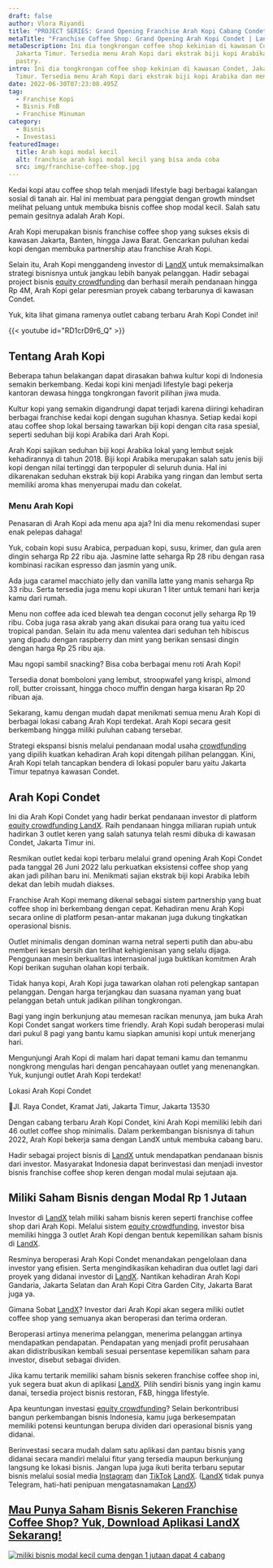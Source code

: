 ```yaml
---
draft: false
author: Vlora Riyandi
title: "PROJECT SERIES: Grand Opening Franchise Arah Kopi Cabang Condet"
metaTitle: "Franchise Coffee Shop: Grand Opening Arah Kopi Condet | LandX"
metaDescription: Ini dia tongkrongan coffee shop kekinian di kawasan Condet,
  Jakarta Timur. Tersedia menu Arah Kopi dari ekstrak biji kopi Arabika dan menu
  pastry.
intro: Ini dia tongkrongan coffee shop kekinian di kawasan Condet, Jakarta
  Timur. Tersedia menu Arah Kopi dari ekstrak biji kopi Arabika dan menu pastry.
date: 2022-06-30T07:23:08.495Z
tag:
  - Franchise Kopi
  - Bisnis FnB
  - Franchise Minuman
category:
  - Bisnis
  - Investasi
featuredImage:
  title: Arah kopi modal kecil
  alt: franchise arah kopi modal kecil yang bisa anda coba
  src: img/franchise-coffee-shop.jpg
---
```

Kedai kopi atau coffee shop telah menjadi lifestyle bagi berbagai kalangan sosial di tanah air. Hal ini membuat para penggiat dengan growth mindset melihat peluang untuk membuka bisnis coffee shop modal kecil. Salah satu pemain gesitnya adalah Arah Kopi.

Arah Kopi merupakan bisnis franchise coffee shop yang sukses eksis di kawasan Jakarta, Banten, hingga Jawa Barat. Gencarkan puluhan kedai kopi dengan membuka partnership atau franchise Arah Kopi.

Selain itu, Arah Kopi menggandeng investor di [LandX](https://landx.id/?utm_source=Blog&utm_medium=organic+keyword&utm_campaign=blog&utm_id=Blog) untuk memaksimalkan strategi bisnisnya untuk jangkau lebih banyak pelanggan. Hadir sebagai project bisnis [equity crowdfunding](https://landx.id/?utm_source=Blog&utm_medium=organic+keyword&utm_campaign=blog&utm_id=Blog) dan berhasil meraih pendanaan hingga Rp 4M, Arah Kopi gelar peresmian proyek cabang terbarunya di kawasan Condet.

Yuk, kita lihat gimana ramenya outlet cabang terbaru Arah Kopi Condet ini!

{{< youtube id="RD1crD9r6_Q" >}}

## Tentang Arah Kopi

Beberapa tahun belakangan dapat dirasakan bahwa kultur kopi di Indonesia semakin berkembang. Kedai kopi kini menjadi lifestyle bagi pekerja kantoran dewasa hingga tongkrongan favorit pilihan jiwa muda.

Kultur kopi yang semakin digandrungi dapat terjadi karena diiringi kehadiran berbagai franchise kedai kopi dengan suguhan khasnya. Setiap kedai kopi atau coffee shop lokal bersaing tawarkan biji kopi dengan cita rasa spesial, seperti seduhan biji kopi Arabika dari Arah Kopi.

Arah Kopi sajikan seduhan biji kopi Arabika lokal yang lembut sejak kehadirannya di tahun 2018. Biji kopi Arabika merupakan salah satu jenis biji kopi dengan nilai tertinggi dan terpopuler di seluruh dunia. Hal ini dikarenakan seduhan ekstrak biji kopi Arabika yang ringan dan lembut serta memiliki aroma khas menyerupai madu dan cokelat. 

### Menu Arah Kopi

Penasaran di Arah Kopi ada menu apa aja? Ini dia menu rekomendasi super enak pelepas dahaga!

Yuk, cobain kopi susu Arabica, perpaduan kopi, susu, krimer, dan gula aren dingin seharga Rp 22 ribu aja. Jasmine latte seharga Rp 28 ribu dengan rasa kombinasi racikan espresso dan jasmin yang unik.

Ada juga caramel macchiato jelly dan vanilla latte yang manis seharga Rp 33 ribu. Serta tersedia juga menu kopi ukuran 1 liter untuk temani hari kerja kamu dari rumah. 

Menu non coffee ada iced blewah tea dengan coconut jelly seharga Rp 19 ribu. Coba juga rasa akrab yang akan disukai para orang tua yaitu iced tropical pandan. Selain itu ada menu valentea dari seduhan teh hibiscus yang dipadu dengan raspberry dan mint yang berikan sensasi dingin dengan harga Rp 25 ribu aja. 

Mau ngopi sambil snacking? Bisa coba berbagai menu roti Arah Kopi! 

Tersedia donat bomboloni yang lembut, stroopwafel yang krispi, almond roll, butter croissant, hingga choco muffin dengan harga kisaran Rp 20 ribuan aja.

Sekarang, kamu dengan mudah dapat menikmati semua menu Arah Kopi di berbagai lokasi cabang Arah Kopi terdekat. Arah Kopi secara gesit berkembang hingga miliki puluhan cabang tersebar.

Strategi ekspansi bisnis melalui pendanaan modal usaha [crowdfunding](https://landx.id/?utm_source=Blog&utm_medium=organic+keyword&utm_campaign=blog&utm_id=Blog) yang dipilih kuatkan kehadiran Arah kopi ditengah pilihan pelanggan. Kini, Arah Kopi telah tancapkan bendera di lokasi populer baru yaitu Jakarta Timur tepatnya kawasan Condet. 

## Arah Kopi Condet

Ini dia Arah Kopi Condet yang hadir berkat pendanaan investor di platform [equity crowdfunding LandX](https://landx.id/?utm_source=Blog&utm_medium=organic+keyword&utm_campaign=blog&utm_id=Blog). Raih pendanaan hingga miliaran rupiah untuk hadirkan 3 outlet keren yang salah satunya telah resmi dibuka di kawasan Condet, Jakarta Timur ini.

Resmikan outlet kedai kopi terbaru melalui grand opening Arah Kopi Condet pada tanggal 26 Juni 2022 lalu perkuatkan eksistensi coffee shop yang akan jadi pilihan baru ini. Menikmati sajian ekstrak biji kopi Arabika lebih dekat dan lebih mudah diakses.

Franchise Arah Kopi memang dikenal sebagai sistem partnership yang buat coffee shop ini berkembang dengan cepat. Kehadiran menu Arah Kopi secara online di platform pesan-antar makanan juga dukung tingkatkan operasional bisnis.

Outlet minimalis dengan dominan warna netral seperti putih dan abu-abu memberi kesan bersih dan terlihat kehigienisan yang selalu dijaga. Penggunaan mesin berkualitas internasional juga buktikan komitmen Arah Kopi berikan suguhan olahan kopi terbaik.

Tidak hanya kopi, Arah Kopi juga tawarkan olahan roti pelengkap santapan pelanggan. Dengan harga terjangkau dan suasana nyaman yang buat pelanggan betah untuk jadikan pilihan tongkrongan. 

Bagi yang ingin berkunjung atau memesan racikan menunya, jam buka Arah Kopi Condet sangat workers time friendly. Arah Kopi sudah beroperasi mulai dari pukul 8 pagi yang bantu kamu siapkan amunisi kopi untuk menerjang hari. 

Mengunjungi Arah Kopi di malam hari dapat temani kamu dan temanmu nongkrong mengulas hari dengan pencahayaan outlet yang menenangkan. Yuk, kunjungi outlet Arah Kopi terdekat!

Lokasi Arah Kopi Condet

📍Jl. Raya Condet, Kramat Jati, Jakarta Timur, Jakarta 13530

Dengan cabang terbaru Arah Kopi Condet, kini Arah Kopi memiliki lebih dari 46 outlet coffee shop minimalis. Dalam perkembangan bisnisnya di tahun 2022, Arah Kopi bekerja sama dengan LandX untuk membuka cabang baru.

Hadir sebagai project bisnis di [LandX](https://landx.id/?utm_source=Blog&utm_medium=organic+keyword&utm_campaign=blog&utm_id=Blog) untuk mendapatkan pendanaan bisnis dari investor. Masyarakat Indonesia dapat berinvestasi dan menjadi investor bisnis franchise coffee shop keren dengan modal mulai sejutaan aja.

## Miliki Saham Bisnis dengan Modal Rp 1 Jutaan

Investor di [LandX](https://landx.id/?utm_source=Blog&utm_medium=organic+keyword&utm_campaign=blog&utm_id=Blog) telah miliki saham bisnis keren seperti franchise coffee shop dari Arah Kopi. Melalui sistem [equity crowdfunding](https://landx.id/?utm_source=Blog&utm_medium=organic+keyword&utm_campaign=blog&utm_id=Blog), investor bisa memiliki hingga 3 outlet Arah Kopi dengan bentuk kepemilikan saham bisnis di [LandX](https://landx.id/?utm_source=Blog&utm_medium=organic+keyword&utm_campaign=blog&utm_id=Blog). 

Resminya beroperasi Arah Kopi Condet menandakan pengelolaan dana investor yang efisien. Serta mengindikasikan kehadiran dua outlet lagi dari proyek yang didanai investor di [LandX](https://landx.id/?utm_source=Blog&utm_medium=organic+keyword&utm_campaign=blog&utm_id=Blog). Nantikan kehadiran Arah Kopi Gandaria, Jakarta Selatan dan Arah Kopi Citra Garden City, Jakarta Barat juga ya.

Gimana Sobat [LandX](https://landx.id/?utm_source=Blog&utm_medium=organic+keyword&utm_campaign=blog&utm_id=Blog)? Investor dari Arah Kopi akan segera miliki outlet coffee shop yang semuanya akan beroperasi dan terima orderan. 

Beroperasi artinya menerima pelanggan, menerima pelanggan artinya mendapatkan pendapatan. Pendapatan yang menjadi profit perusahaan akan didistribusikan kembali sesuai persentase kepemilikan saham para investor, disebut sebagai dividen.

Jika kamu tertarik memiliki saham bisnis sekeren franchise coffee shop ini, yuk segera buat akun di aplikasi [LandX](https://landx.id/?utm_source=Blog&utm_medium=organic+keyword&utm_campaign=blog&utm_id=Blog). Pilih sendiri bisnis yang ingin kamu danai, tersedia project bisnis restoran, F&B, hingga lifestyle.

Apa keuntungan investasi [equity crowdfunding](https://landx.id/?utm_source=Blog&utm_medium=organic+keyword&utm_campaign=blog&utm_id=Blog)? Selain berkontribusi bangun perkembangan bisnis Indonesia, kamu juga berkesempatan memiliki potensi keuntungan berupa dividen dari operasional bisnis yang didanai. 

Berinvestasi secara mudah dalam satu aplikasi dan pantau bisnis yang didanai secara mandiri melalui fitur yang tersedia maupun berkunjung langsung ke lokasi bisnis. Jangan lupa juga ikuti berita terbaru seputar bisnis melalui sosial media [Instagram](https://www.instagram.com/landx.id/?utm_source=Blog&utm_medium=Blog&utm_campaign=artikel) dan [TikTok](https://www.tiktok.com/@landx.id?lang=en&utm_source=Blog&utm_medium=Blog&utm_campaign=artikel) [LandX](https://landx.id/?utm_source=Blog&utm_medium=organic+keyword&utm_campaign=blog&utm_id=Blog). ([LandX](https://landx.id/?utm_source=Blog&utm_medium=organic+keyword&utm_campaign=blog&utm_id=Blog) tidak punya Telegram, hati-hati penipuan mengatasnamakan [LandX](https://landx.id/?utm_source=Blog&utm_medium=organic+keyword&utm_campaign=blog&utm_id=Blog))

## [Mau Punya Saham Bisnis Sekeren Franchise Coffee Shop? Yuk, Download Aplikasi LandX Sekarang!](https://landx.id/?utm_source=Blog&utm_medium=organic+keyword&utm_campaign=blog&utm_id=Blog)

<!--StartFragment-->

[![miliki bisnis modal kecil cuma dengan 1 jutaan dapat 4 cabang ](https://accountgram-production.sfo2.cdn.digitaloceanspaces.com/landx_ghost/2021/11/jadi-owner-bisnis-hanya-1-jutaan-dengan-cuan-yang-sangat-menjanjikan.png)](https://landx.id/?utm_source=Blog&utm_medium=organic+keyword&utm_campaign=blog&utm_id=Blog)

<!--EndFragment-->